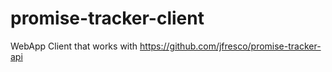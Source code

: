 # promise-tracker-client
WebApp Client that works with https://github.com/jfresco/promise-tracker-api
